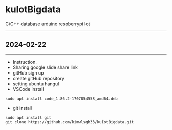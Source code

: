 # kuIotBigdata
C/C++ database arduino respberrypi Iot

---
## 2024-02-22
---

- Instruction.
- Sharing google slide share link
- gitHub sign up
- create gitHub repository
- setting ubuntu hangul
- VSCode install
```shell
sudo apt install code_1.86.2-1707854558_amd64.deb
```
- git install
```shell
sudo apt install git
git clone https://github.com/kimwlsgh33/kuIotBigdata.git
```

























